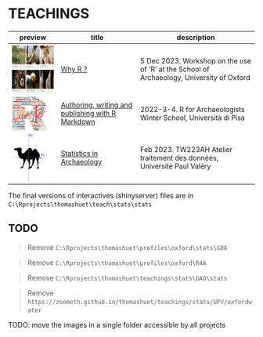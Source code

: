 # TEACHINGS


| preview | title | description |
|----------|----------|----------|
| <img src='https://raw.githubusercontent.com/zoometh/thomashuet/master/img/inst-uni-oxford-research-areas.png' style='height: 100px;vertical-align: middle;'>   | [Why R ?](https://zoometh.github.io/thomashuet/teach/stats/ox/why-r)   | 5 Dec 2023. Workshop on the use of ‘R’ at the School of Archaeology, University of Oxford |
| <img src='https://raw.githubusercontent.com/zoometh/thomashuet/master/teach/www/logo.png' style='height: 70px;vertical-align: middle;'> | [Authoring, writing and publishing with R Markdown](https://github.com/zoometh/thomashuet/tree/main/teach/stats/r4a)  | 2022-3-4. R for Archaeologists Winter School, Università di Pisa |
| <img src='https://raw.githubusercontent.com/zoometh/thomashuet/master/teach/stats/images/stat-fa-camel-2.png' style='height: 100px;vertical-align: middle;'> | [Statistics in Archaeology](https://github.com/zoometh/thomashuet/tree/main/teach/stats/upv#readme)  | Feb 2023. TW223AH Atelier traitement des données, Université Paul Valéry |

The final versions of interactives (shinyserver) files are in `C:\Rprojects\thomashuet\teach\stats\stats`


## TODO

> Remove `C:\Rprojects\thomashuet\profiles\oxford\stats\GOA`  

> Remove `C:\Rprojects\thomashuet\profiles\oxford\R4A`  

> Remove `C:\Rprojects\thomashuet\teachings\stats\GAO\stats`  

> Remove `https://zoometh.github.io/thomashuet/teachings/stats/UPV/oxfordwater`

TODO: move the images in a single folder accessible by all projects